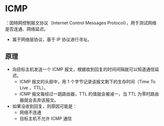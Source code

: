 # ICMP

：因特网控制报文协议（Internet Control Messages Protocol），用于测试网络是否连通、网络延迟。
- 属于网络层协议，基于 IP 协议进行寻址。

## 原理

- 向目标主机发送一个 ICMP 报文，根据收到回复的时间间隔就可以知道通信延迟。
  - ICMP 报文的头部中，用 1 个字节记录该报文剩下的生存时间（Time To Live ，TTL）。
  - ICMP 报文每经过一跳路由器，TTL 的值就会被减一，当 TTL 为零时路由器就会丢弃该报文。
- 如果没收到回复，则原因可能是：
  - 网络不连通
  - 目标主机不允许 ICMP 通信
